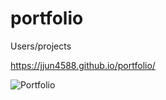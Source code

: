 # portfolio
Users/projects

https://jjun4588.github.io/portfolio/

![Portfolio](https://user-images.githubusercontent.com/82712691/165254807-7ebd09ef-5774-4f14-b489-5bf79bc94fc5.PNG)
